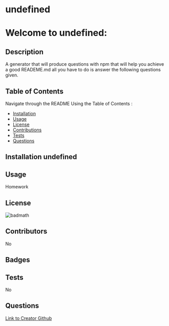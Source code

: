 # undefined
# Welcome to undefined: 
## Description
A generator that will produce questions with npm that will help you achieve a good READEME.md all you have to do is answer the following questions given.
## Table of Contents
Navigate through the README Using the Table of Contents : 
* [Installation](#Installation)
* [Usage](#Usage)
* [License](#License)
* [Contributions](#Contributions)
* [Tests](#Tests)
* [Questions](#Questions)
## Installation undefined
## Usage
Homework
## License
![badmath](https://img.shields.io/badge/license-undefined-green)
## Contributors
No
## Badges
## Tests
No
## Questions
[Link to Creator Github](https://github.com/Allielewis07)
